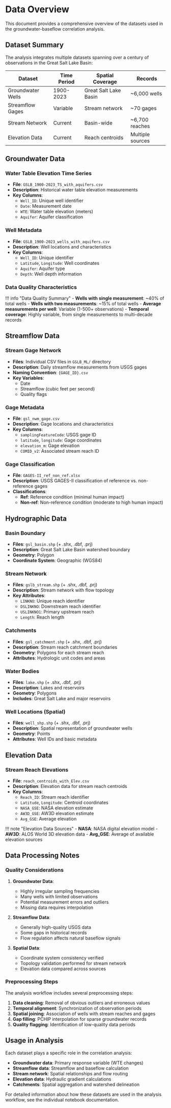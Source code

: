 # Data Overview

This document provides a comprehensive overview of the datasets used in the groundwater-baseflow correlation analysis.

## Dataset Summary

The analysis integrates multiple datasets spanning over a century of observations in the Great Salt Lake Basin:

| Dataset | Time Period | Spatial Coverage | Records |
|---------|-------------|------------------|---------|
| Groundwater Wells | 1900-2023 | Great Salt Lake Basin | ~6,000 wells |
| Streamflow Gages | Variable | Stream network | ~70 gages |
| Stream Network | Current | Basin-wide | ~6,700 reaches |
| Elevation Data | Current | Reach centroids | Multiple sources |

## Groundwater Data

### Water Table Elevation Time Series
- **File**: `GSLB_1900-2023_TS_with_aquifers.csv`
- **Description**: Historical water table elevation measurements
- **Key Columns**:
  - `Well_ID`: Unique well identifier
  - `Date`: Measurement date
  - `WTE`: Water table elevation (meters)
  - `Aquifer`: Aquifer classification

### Well Metadata
- **File**: `GSLB_1900-2023_wells_with_aquifers.csv`
- **Description**: Well locations and characteristics
- **Key Columns**:
  - `Well_ID`: Unique identifier
  - `Latitude`, `Longitude`: Well coordinates
  - `Aquifer`: Aquifer type
  - `Depth`: Well depth information

### Data Quality Characteristics

!!! info "Data Quality Summary"
    - **Wells with single measurement**: ~40% of total wells
    - **Wells with two measurements**: ~15% of total wells
    - **Average measurements per well**: Variable (1-500+ observations)
    - **Temporal coverage**: Highly variable, from single measurements to multi-decade records

## Streamflow Data

### Stream Gage Network
- **Files**: Individual CSV files in `GSLB_ML/` directory
- **Description**: Daily streamflow measurements from USGS gages
- **Naming Convention**: `{GAGE_ID}.csv`
- **Key Variables**:
  - Date
  - Streamflow (cubic feet per second)
  - Quality flags

### Gage Metadata
- **File**: `gsl_nwm_gage.csv`
- **Description**: Gage locations and characteristics
- **Key Columns**:
  - `samplingFeatureCode`: USGS gage ID
  - `latitude`, `longitude`: Gage coordinates
  - `elevation_m`: Gage elevation
  - `COMID_v2`: Associated stream reach ID

### Gage Classification
- **File**: `GAGES-II_ref_non_ref.xlsx`
- **Description**: USGS GAGES-II classification of reference vs. non-reference gages
- **Classifications**:
  - **Ref**: Reference condition (minimal human impact)
  - **Non-ref**: Non-reference condition (moderate to high human impact)

## Hydrographic Data

### Basin Boundary
- **Files**: `gsl_basin.shp` (+ .shx, .dbf, .prj)
- **Description**: Great Salt Lake Basin watershed boundary
- **Geometry**: Polygon
- **Coordinate System**: Geographic (WGS84)

### Stream Network
- **Files**: `gslb_stream.shp` (+ .shx, .dbf, .prj)
- **Description**: Stream network with flow topology
- **Key Attributes**:
  - `LINKNO`: Unique reach identifier
  - `DSLINKNO`: Downstream reach identifier
  - `USLINKNO1`: Primary upstream reach
  - `Length`: Reach length

### Catchments
- **Files**: `gsl_catchment.shp` (+ .shx, .dbf, .prj)
- **Description**: Stream reach catchment boundaries
- **Geometry**: Polygons for each stream reach
- **Attributes**: Hydrologic unit codes and areas

### Water Bodies
- **Files**: `lake.shp` (+ .shx, .dbf, .prj)
- **Description**: Lakes and reservoirs
- **Geometry**: Polygons
- **Includes**: Great Salt Lake and major reservoirs

### Well Locations (Spatial)
- **Files**: `well_shp.shp` (+ .shx, .dbf, .prj)
- **Description**: Spatial representation of groundwater wells
- **Geometry**: Points
- **Attributes**: Well IDs and basic metadata

## Elevation Data

### Stream Reach Elevations
- **File**: `reach_centroids_with_Elev.csv`
- **Description**: Elevation data for stream reach centroids
- **Key Columns**:
  - `Reach_ID`: Stream reach identifier
  - `Latitude`, `Longitude`: Centroid coordinates
  - `NASA_GSE`: NASA elevation estimate
  - `AW3D_GSE`: AW3D elevation estimate
  - `Avg_GSE`: Average elevation

!!! note "Elevation Data Sources"
    - **NASA**: NASA digital elevation model
    - **AW3D**: ALOS World 3D elevation data
    - **Avg_GSE**: Average of available elevation sources

## Data Processing Notes

### Quality Considerations

1. **Groundwater Data**:
   - Highly irregular sampling frequencies
   - Many wells with limited observations
   - Potential measurement errors and outliers
   - Missing data requires interpolation

2. **Streamflow Data**:
   - Generally high-quality USGS data
   - Some gaps in historical records
   - Flow regulation affects natural baseflow signals

3. **Spatial Data**:
   - Coordinate system consistency verified
   - Topology validation performed for stream network
   - Elevation data compared across sources

### Preprocessing Steps

The analysis workflow includes several preprocessing steps:

1. **Data cleaning**: Removal of obvious outliers and erroneous values
2. **Temporal alignment**: Synchronization of observation periods
3. **Spatial joining**: Association of wells with stream reaches and gages
4. **Gap filling**: PCHIP interpolation for sparse groundwater records
5. **Quality flagging**: Identification of low-quality data periods

## Usage in Analysis

Each dataset plays a specific role in the correlation analysis:

- **Groundwater data**: Primary response variable (WTE changes)
- **Streamflow data**: Streamflow and baseflow calculation
- **Stream network**: Spatial relationships and flow routing
- **Elevation data**: Hydraulic gradient calculations
- **Catchments**: Spatial aggregation and watershed delineation

For detailed information about how these datasets are used in the analysis workflow, see the individual notebook documentation.